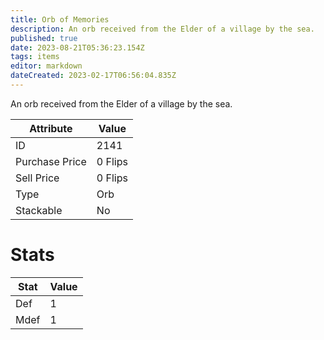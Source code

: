 ```yaml
---
title: Orb of Memories
description: An orb received from the Elder of a village by the sea.
published: true
date: 2023-08-21T05:36:23.154Z
tags: items
editor: markdown
dateCreated: 2023-02-17T06:56:04.835Z
---
```


An orb received from the Elder of a village by the sea.

|Attribute|Value|
|-|-|
|ID|2141|
|Purchase Price|0 Flips|
|Sell Price|0 Flips|
|Type|Orb|
|Stackable|No|

# Stats
|Stat|Value|
|-|-|
|Def|1|
|Mdef|1|
